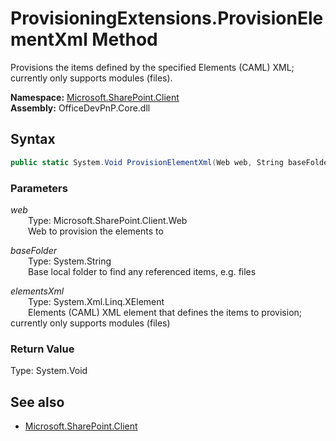 # ProvisioningExtensions.ProvisionElementXml Method  
Provisions the items defined by the specified Elements (CAML) XML; currently only supports modules (files).  

**Namespace:** [Microsoft.SharePoint.Client](Microsoft.SharePoint.Client.md)  
**Assembly:** OfficeDevPnP.Core.dll  
## Syntax
```C#
public static System.Void ProvisionElementXml(Web web, String baseFolder, XElement elementsXml)
```
### Parameters
*web*  
&emsp;&emsp;Type: Microsoft.SharePoint.Client.Web  
&emsp;&emsp;Web to provision the elements to  
  
*baseFolder*  
&emsp;&emsp;Type: System.String  
&emsp;&emsp;Base local folder to find any referenced items, e.g. files  
  
*elementsXml*  
&emsp;&emsp;Type: System.Xml.Linq.XElement  
&emsp;&emsp;Elements (CAML) XML element that defines the items to provision; currently only supports modules (files)  
  
### Return Value
Type: System.Void  

## See also
- [Microsoft.SharePoint.Client](Microsoft.SharePoint.Client.md)
